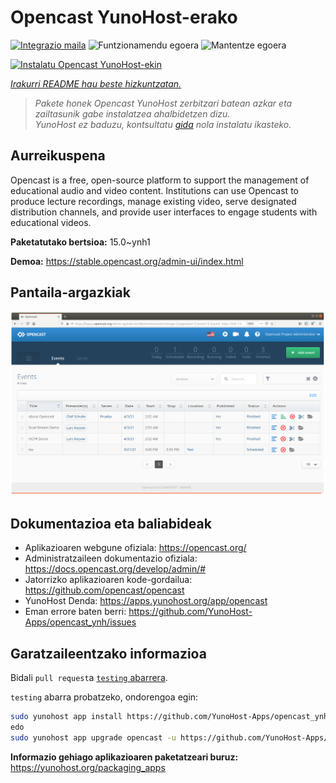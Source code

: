 <!--
Ohart ongi: README hau automatikoki sortu da <https://github.com/YunoHost/apps/tree/master/tools/readme_generator>ri esker
EZ editatu eskuz.
-->

# Opencast YunoHost-erako

[![Integrazio maila](https://dash.yunohost.org/integration/opencast.svg)](https://ci-apps.yunohost.org/ci/apps/opencast/) ![Funtzionamendu egoera](https://ci-apps.yunohost.org/ci/badges/opencast.status.svg) ![Mantentze egoera](https://ci-apps.yunohost.org/ci/badges/opencast.maintain.svg)

[![Instalatu Opencast YunoHost-ekin](https://install-app.yunohost.org/install-with-yunohost.svg)](https://install-app.yunohost.org/?app=opencast)

*[Irakurri README hau beste hizkuntzatan.](./ALL_README.md)*

> *Pakete honek Opencast YunoHost zerbitzari batean azkar eta zailtasunik gabe instalatzea ahalbidetzen dizu.*  
> *YunoHost ez baduzu, kontsultatu [gida](https://yunohost.org/install) nola instalatu ikasteko.*

## Aurreikuspena

Opencast is a free, open-source platform to support the management of educational audio and video content. Institutions can use Opencast to produce lecture recordings, manage existing video, serve designated distribution channels, and provide user interfaces to engage students with educational videos.


**Paketatutako bertsioa:** 15.0~ynh1

**Demoa:** <https://stable.opencast.org/admin-ui/index.html>

## Pantaila-argazkiak

![Opencast(r)en pantaila-argazkia](./doc/screenshots/screeshot.png)

## Dokumentazioa eta baliabideak

- Aplikazioaren webgune ofiziala: <https://opencast.org/>
- Administratzaileen dokumentazio ofiziala: <https://docs.opencast.org/develop/admin/#>
- Jatorrizko aplikazioaren kode-gordailua: <https://github.com/opencast/opencast>
- YunoHost Denda: <https://apps.yunohost.org/app/opencast>
- Eman errore baten berri: <https://github.com/YunoHost-Apps/opencast_ynh/issues>

## Garatzaileentzako informazioa

Bidali `pull request`a [`testing` abarrera](https://github.com/YunoHost-Apps/opencast_ynh/tree/testing).

`testing` abarra probatzeko, ondorengoa egin:

```bash
sudo yunohost app install https://github.com/YunoHost-Apps/opencast_ynh/tree/testing --debug
edo
sudo yunohost app upgrade opencast -u https://github.com/YunoHost-Apps/opencast_ynh/tree/testing --debug
```

**Informazio gehiago aplikazioaren paketatzeari buruz:** <https://yunohost.org/packaging_apps>
